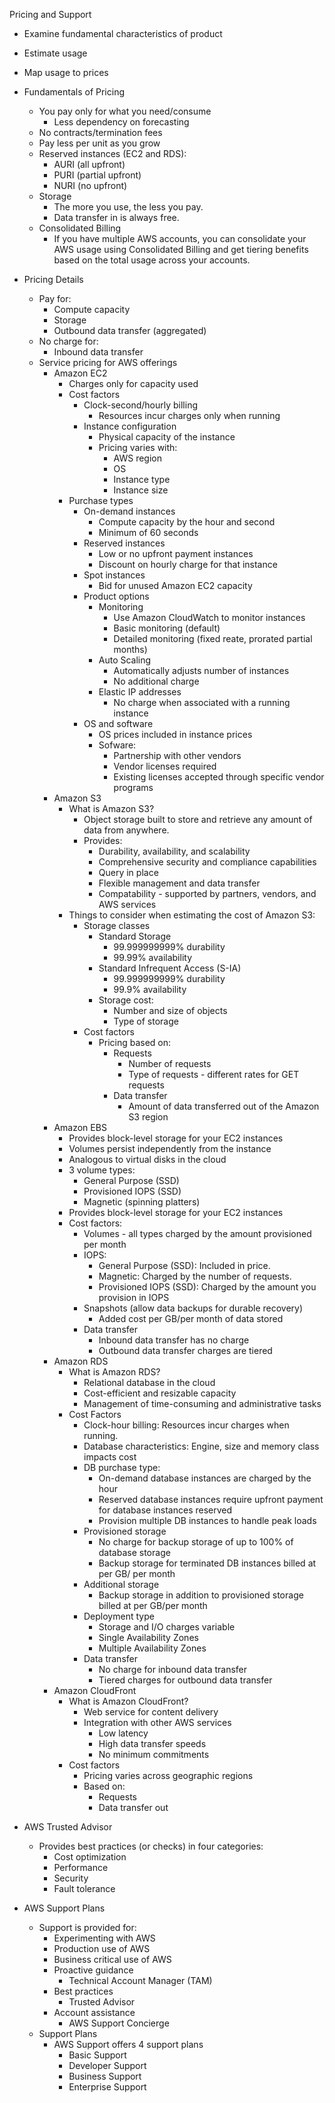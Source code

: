 Pricing and Support
- Examine fundamental characteristics of product
- Estimate usage
- Map usage to prices

- Fundamentals of Pricing
  - You pay only for what you need/consume
    - Less dependency on forecasting
  - No contracts/termination fees
  - Pay less per unit as you grow
  - Reserved instances (EC2 and RDS):
    - AURI (all upfront)
    - PURI (partial upfront)
    - NURI (no upfront)
  - Storage
    - The more you use, the less you pay.
    - Data transfer in is always free.
  - Consolidated Billing 
    - If you have multiple AWS accounts, you can consolidate your AWS
      usage using Consolidated Billing and get tiering benefits based on
      the total usage across your accounts.

- Pricing Details
  - Pay for:
    - Compute capacity
  	- Storage
    - Outbound data transfer (aggregated)
  - No charge for:
    - Inbound data transfer
  - Service pricing for AWS offerings
    - Amazon EC2
      - Charges only for capacity used
      - Cost factors
        - Clock-second/hourly billing
          - Resources incur charges only when running
        - Instance configuration
          - Physical capacity of the instance
          - Pricing varies with:
            - AWS region
            - OS
            - Instance type
            - Instance size
      - Purchase types
        - On-demand instances
          - Compute capacity by the hour and second
          - Minimum of 60 seconds
        - Reserved instances
          - Low or no upfront payment instances
          - Discount on hourly charge for that instance
        - Spot instances
          - Bid for unused Amazon EC2 capacity
        - Product options
          - Monitoring
            - Use Amazon CloudWatch to monitor instances
            - Basic monitoring (default)
            - Detailed monitoring (fixed reate, prorated partial months)
          - Auto Scaling
            - Automatically adjusts number of instances
            - No additional charge
          - Elastic IP addresses
            - No charge when associated with a running instance
        - OS and software
          - OS prices included in instance prices
          - Sofware:
            - Partnership with other vendors
            - Vendor licenses required
            - Existing licenses accepted through specific vendor 
              programs
    - Amazon S3
      - What is Amazon S3?
        - Object storage built to store and retrieve any amount of data
          from anywhere.
        - Provides:
          - Durability, availability, and scalability
          - Comprehensive security and compliance capabilities
          - Query in place
          - Flexible management and data transfer
          - Compatability - supported by partners, vendors, and AWS
            services
      - Things to consider when estimating the cost of Amazon S3:
        - Storage classes
          - Standard Storage
            - 99.999999999% durability
            - 99.99% availability
          - Standard Infrequent Access (S-IA)
            - 99.999999999% durability
            - 99.9% availability
          - Storage cost:
            - Number and size of objects
            - Type of storage
        - Cost factors
          - Pricing based on:
            - Requests
              - Number of requests
              - Type of requests - different rates for GET requests
            - Data transfer
              - Amount of data transferred out of the Amazon S3 region
    - Amazon EBS
      - Provides block-level storage for your EC2 instances
      - Volumes persist independently from the instance
      - Analogous to virtual disks in the cloud
      - 3 volume types:
        - General Purpose (SSD)
        - Provisioned IOPS (SSD)
        - Magnetic (spinning platters)
      - Provides block-level storage for your EC2 instances
      - Cost factors:
        - Volumes - all types charged by the amount provisioned per 
                    month
        - IOPS:
          - General Purpose (SSD): Included in price.
          - Magnetic: Charged by the number of requests.
          - Provisioned IOPS (SSD): Charged by the amount you provision
                                    in IOPS
        - Snapshots (allow data backups for durable recovery) 
          - Added cost per GB/per month of data stored
        - Data transfer
          - Inbound data transfer has no charge
          - Outbound data transfer charges are tiered
    - Amazon RDS
      - What is Amazon RDS?
        - Relational database in the cloud
        - Cost-efficient and resizable capacity
        - Management of time-consuming and administrative tasks
      - Cost Factors
        - Clock-hour billing: Resources incur charges when running.
        - Database characteristics: Engine, size and memory class 
          impacts cost
        - DB purchase type:
          - On-demand database instances are charged by the hour
          - Reserved database instances require upfront payment for
            database instances reserved
          - Provision multiple DB instances to handle peak loads
        - Provisioned storage
          - No charge for backup storage of up to 100% of database 
            storage
          - Backup storage for terminated DB instances billed at per GB/
            per month
        - Additional storage
          - Backup storage in addition to provisioned storage billed at
            per GB/per month
        - Deployment type
          - Storage and I/O charges variable
          - Single Availability Zones
          - Multiple Availability Zones
        - Data transfer
          - No charge for inbound data transfer
          - Tiered charges for outbound data transfer
    - Amazon CloudFront
      - What is Amazon CloudFront?
        - Web service for content delivery
        - Integration with other AWS services
          - Low latency
          - High data transfer speeds
          - No minimum commitments
      - Cost factors
        - Pricing varies across geographic regions
        - Based on:
          - Requests
          - Data transfer out

- AWS Trusted Advisor
  - Provides best practices (or checks) in four categories:
    - Cost optimization
    - Performance
    - Security
    - Fault tolerance 

- AWS Support Plans
  - Support is provided for:
    - Experimenting with AWS
    - Production use of AWS
    - Business critical use of AWS
    - Proactive guidance
      - Technical Account Manager (TAM)
    - Best practices
      - Trusted Advisor
    - Account assistance
      - AWS Support Concierge
  - Support Plans
    - AWS Support offers 4 support plans
      - Basic Support
      - Developer Support
      - Business Support
      - Enterprise Support
 

